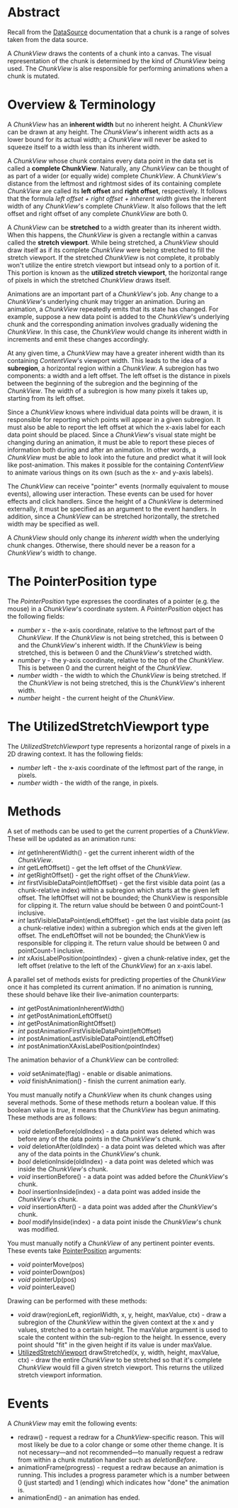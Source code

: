 # Abstract

Recall from the [DataSource](DATA_SOURCE.md) documentation that a chunk is a range of solves taken from the data source.

A *ChunkView* draws the contents of a chunk into a canvas. The visual representation of the chunk is determined by the kind of *ChunkView* being used. The *ChunkView* is alse responsible for performing animations when a chunk is mutated.

# Overview & Terminology

A *ChunkView* has an **inherent width** but no inherent height. A *ChunkView* can be drawn at any height. The *ChunkView*'s inherent width acts as a lower bound for its actual width; a *ChunkView* will never be asked to squeeze itself to a width less than its inherent width.

A *ChunkView* whose chunk contains every data point in the data set is called a **complete ChunkView**. Naturally, any *ChunkView* can be thought of as part of a wider (or equally wide) complete *ChunkView*. A *ChunkView*'s distance from the leftmost and rightmost sides of its containing complete *ChunkView* are called its **left offset** and **right offset**, respectively. It follows that the formula *left offset + right offset + inherent width* gives the inherent width of any *ChunkView*'s complete *ChunkView*. It also follows that the left offset and right offset of any complete *ChunkView* are both 0.

A *ChunkView* can be **stretched** to a width greater than its inherent width. When this happens, the *ChunkView* is given a rectangle within a canvas called the **stretch viewport**. While being stretched, a *ChunkView* should draw itself as if its complete *ChunkView* were being stretched to fill the stretch viewport. If the stretched *ChunkView* is not complete, it probably won't utilize the entire stretch viewport but intsead only to a portion of it. This portion is known as the **utilized stretch viewport**, the horizontal range of pixels in which the stretched *ChunkView* draws itself.

Animations are an important part of a *ChunkView*'s job. Any change to a *ChunkView*'s underlying chunk may trigger an animation. During an animation, a *ChunkView* repeatedly emits that its state has changed. For example, suppose a new data point is added to the *ChunkView*'s underlying chunk and the corresponding animation involves gradually widening the *ChunkView*. In this case, the *ChunkView* would change its inherent width in increments and emit these changes accordingly.

At any given time, a *ChunkView* may have a greater inherent width than its containing *ContentView*'s viewport width. This leads to the idea of a **subregion**, a horizontal region within a *ChunkView*. A subregion has two components: a width and a left offset. The left offset is the distance in pixels between the beginning of the subregion and the beginning of the *ChunkView*. The width of a subregion is how many pixels it takes up, starting from its left offset.

Since a *ChunkView* knows where individual data points will be drawn, it is responsible for reporting which points will appear in a given subregion. It must also be able to report the left offset at which the x-axis label for each data point should be placed. Since a *ChunkView*'s visual state might be changing during an animation, it must be able to report these pieces of information both during and after an animation. In other words, a *ChunkView* must be able to look into the future and predict what it will look like post-animation. This makes it possible for the containing *ContentView* to animate various things on its own (such as the x- and y-axis labels).

The *ChunkView* can receive "pointer" events (normally equivalent to mouse events), allowing user interaction. These events can be used for hover effects and click handlers. Since the height of a *ChunkView* is determined externally, it must be specified as an argument to the event handlers. In addition, since a *ChunkView* can be stretched horizontally, the stretched width may be specified as well.

A *ChunkView* should only change its *inherent width* when the underlying chunk changes. Otherwise, there should never be a reason for a *ChunkView*'s width to change.

# The PointerPosition type

The *PointerPosition* type expresses the coordinates of a pointer (e.g. the mouse) in a *ChunkView*'s coordinate system. A *PointerPosition* object has the following fields:

 * *number* x - the x-axis coordinate, relative to the leftmost part of the *ChunkView*. If the *ChunkView* is not being stretched, this is between 0 and the *ChunkView*'s inherent width. If the *ChunkView* is being stretched, this is between 0 and the *ChunkView*'s stretched width.
 * *number* y - the y-axis coordinate, relative to the top of the *ChunkView*. This is between 0 and the current height of the *ChunkView*.
 * *number* width - the width to which the *ChunkView* is being stretched. If the *ChunkView* is not being stretched, this is the *ChunkView*'s inherent width.
 * *number* height - the current height of the *ChunkView*.

# The UtilizedStretchViewport type

The *UtilizedStretchViewport* type represents a horizontal range of pixels in a 2D drawing context. It has the following fields:

 * *number* left - the x-axis coordinate of the leftmost part of the range, in pixels.
 * *number* width - the width of the range, in pixels.

# Methods

A set of methods can be used to get the current properties of a *ChunkView*. These will be updated as an animation runs:

 * *int* getInherentWidth() - get the current inherent width of the *ChunkView*.
 * *int* getLeftOffset() - get the left offset of the *ChunkView*.
 * *int* getRightOffset() - get the right offset of the *ChunkView*.
 * *int* firstVisibleDataPoint(leftOffset) - get the first visible data point (as a chunk-relative index) within a subregion which starts at the given left offset. The leftOffset will not be bounded; the ChunkView is responsible for clipping it. The return value should be between 0 and pointCount-1 inclusive.
 * *int* lastVisibleDataPoint(endLeftOffset) - get the last visible data point (as a chunk-relative index) within a subregion which ends at the given left offset. The endLeftOffset will not be bounded; the ChunkView is responsible for clipping it. The return value should be between 0 and pointCount-1 inclusive.
 * *int* xAxisLabelPosition(pointIndex) - given a chunk-relative index, get the left offset (relative to the left of the *ChunkView*) for an x-axis label.

A parallel set of methods exists for predicting properties of the *ChunkView* once it has completed its current animation. If no animation is running, these should behave like their live-animation counterparts:

 * *int* getPostAnimationInherentWidth()
 * *int* getPostAnimationLeftOffset()
 * *int* getPostAnimationRightOffset()
 * *int* postAnimationFirstVisibleDataPoint(leftOffset)
 * *int* postAnimationLastVisibleDataPoint(endLeftOffset)
 * *int* postAnimationXAxisLabelPosition(pointIndex)

The animation behavior of a *ChunkView* can be controlled:

 * *void* setAnimate(flag) - enable or disable animations.
 * *void* finishAnimation() - finish the current animation early.

You must manually notify a *ChunkView* when its chunk changes using several methods. Some of these methods return a boolean value. If this boolean value is *true*, it means that the *ChunkView* has begun animating. These methods are as follows:

 * *void* deletionBefore(oldIndex) - a data point was deleted which was before any of the data points in the *ChunkView*'s chunk.
 * *void* deletionAfter(oldIndex) - a data point was deleted which was after any of the data points in the *ChunkView*'s chunk.
 * *bool* deletionInside(oldIndex) - a data point was deleted which was inside the *ChunkView*'s chunk.
 * *void* insertionBefore() - a data point was added before the *ChunkView*'s chunk.
 * *bool* insertionInside(index) - a data point was added inside the *ChunkView*'s chunk.
 * *void* insertionAfter() - a data point was added after the *ChunkView*'s chunk.
 * *bool* modifyInside(index) - a data point inisde the *ChunkView*'s chunk was modified.

You must manually notify a *ChunkView* of any pertinent pointer events. These events take [PointerPosition](#the-pointerposition-type) arguments:

 * *void* pointerMove(pos)
 * *void* pointerDown(pos)
 * *void* pointerUp(pos)
 * *void* pointerLeave()

Drawing can be performed with these methods:

 * *void* draw(regionLeft, regionWidth, x, y, height, maxValue, ctx) - draw a subregion of the *ChunkView* within the given context at the x and y values, stretched to a certain height. The maxValue argument is used to scale the content within the sub-region to the height. In essence, every point should "fit" in the given height if its value is under maxValue.
 * [UtilizedStretchViewport](#the-utilizedstretchviewport-type) drawStretched(x, y, width, height, maxValue, ctx) - draw the entire *ChunkView* to be stretched so that it's complete *ChunkView* would fill a given stretch viewport. This returns the utilized stretch viewport information.

# Events

A *ChunkView* may emit the following events:

 * redraw() - request a redraw for a *ChunkView*-specific reason. This will most likely be due to a color change or some other theme change. It is not necessary&mdash;and not recommended&mdash;to manually request a redraw from within a chunk mutation handler such as *deletionBefore*.
 * animationFrame(progress) - request a redraw because an animation is running. This includes a progress parameter which is a number between 0 (just started) and 1 (ending) which indicates how "done" the animation is.
 * animationEnd() - an animation has ended.
